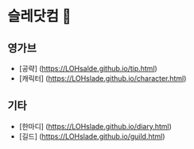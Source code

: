 # 슬레닷컴 👋

## 영가브
- [공략] (https://LOHsalde.github.io/tip.html)
- [캐릭터] (https://LOHslade.github.io/character.html)

## 기타
- [한마디] (https://LOHslade.github.io/diary.html)
- [길드] (https://LOHslade.github.io/guild.html)
<!--
**LOHslade/LOHslade** is a ✨ _special_ ✨ repository because its `README.md` (this file) appears on your GitHub profile.

Here are some ideas to get you started:

- 🔭 I’m currently working on ...
- 🌱 I’m currently learning ...
- 👯 I’m looking to collaborate on ...
- 🤔 I’m looking for help with ...
- 💬 Ask me about ...
- 📫 How to reach me: ...
- 😄 Pronouns: ...
- ⚡ Fun fact: ...
-->
